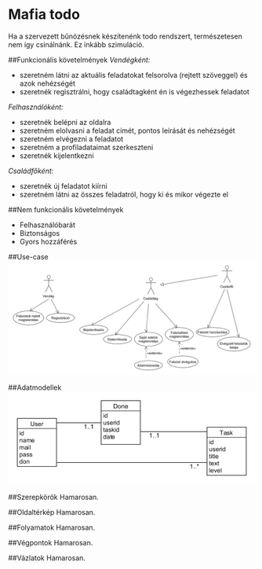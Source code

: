 # Mafia todo

Ha a szervezett bűnözésnek készítenénk todo rendszert, természetesen nem így csinálnánk. Ez inkább szimuláció.

##Funkcionális követelmények
*Vendégként:*

+ szeretném látni az aktuális feladatokat felsorolva (rejtett szöveggel) és azok nehézségét
+ szeretnék regisztrálni, hogy családtagként én is végezhessek feladatot


*Felhasználóként:*

+ szeretnék belépni az oldalra
+ szeretném elolvasni a feladat címét, pontos leírását és nehézségét
+ szeretném elvégezni a feladatot
+ szeretném a profiladataimat szerkeszteni
+ szeretnék kijelentkezni


*Családfőként:*
+ szeretnék új feladatot kiírni
+ szeretném látni az összes feladatról, hogy ki és mikor végezte el


##Nem funkcionális követelmények

+ Felhasználóbarát
+ Biztonságos
+ Gyors hozzáférés


##Use-case
![Use-case](https://github.com/szabonorbert/alkfejl2016/blob/master/usecase.png)

##Adatmodellek
![Data](https://github.com/szabonorbert/alkfejl2016/blob/master/data.png)

##Szerepkörök
Hamarosan.

##Oldaltérkép
Hamarosan.

##Folyamatok
Hamarosan.

##Végpontok
Hamarosan.

##Vázlatok
Hamarosan.
